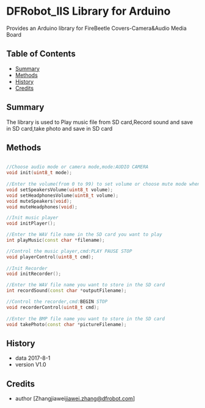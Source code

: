 # DFRobot_IIS Library for Arduino
Provides an Arduino library for FireBeetle Covers-Camera&Audio Media Board 
## Table of Contents

* [Summary](#summary)
* [Methods](#methods)
* [History](#history)
* [Credits](#credits)
<snippet>
<content>

## Summary

The library is used to Play music file from SD card,Record sound and save in SD card,take photo and save in SD card

## Methods

```C++

//Choose audio mode or camera mode,mode:AUDIO CAMERA
void init(uint8_t mode);
    
//Enter the volume(from 0 to 99) to set volume or choose mute mode when play music 
void setSpeakersVolume(uint8_t volume);
void setHeadphonesVolume(uint8_t volume);
void muteSpeakers(void);
void muteHeadphones(void);

//Init music player
void initPlayer();

//Enter the WAV file name in the SD card you want to play
int playMusic(const char *filename);

//Control the music player,cmd:PLAY PAUSE STOP
void playerControl(uint8_t cmd);
    
//Init Recorder
void initRecorder();

//Enter the WAV file name you want to store in the SD card 
int recordSound(const char *outputFilename);

//Control the recorder,cmd:BEGIN STOP
void recorderControl(uint8_t cmd);
    
//Enter the BMP file name you want to store in the SD card
void takePhoto(const char *pictureFilename);

```

## History

- data 2017-8-1
- version V1.0

## Credits

- author [Zhangjiawei<jiawei.zhang@dfrobot.com>]